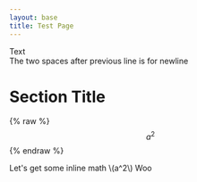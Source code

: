 ```yaml
---
layout: base
title: Test Page
---
```

Text  
The two spaces after previous line is for newline
# Section Title
{% raw %}
$$a^2$$
{% endraw %}
  
Let's get some
inline math \\(a^2\\) Woo
